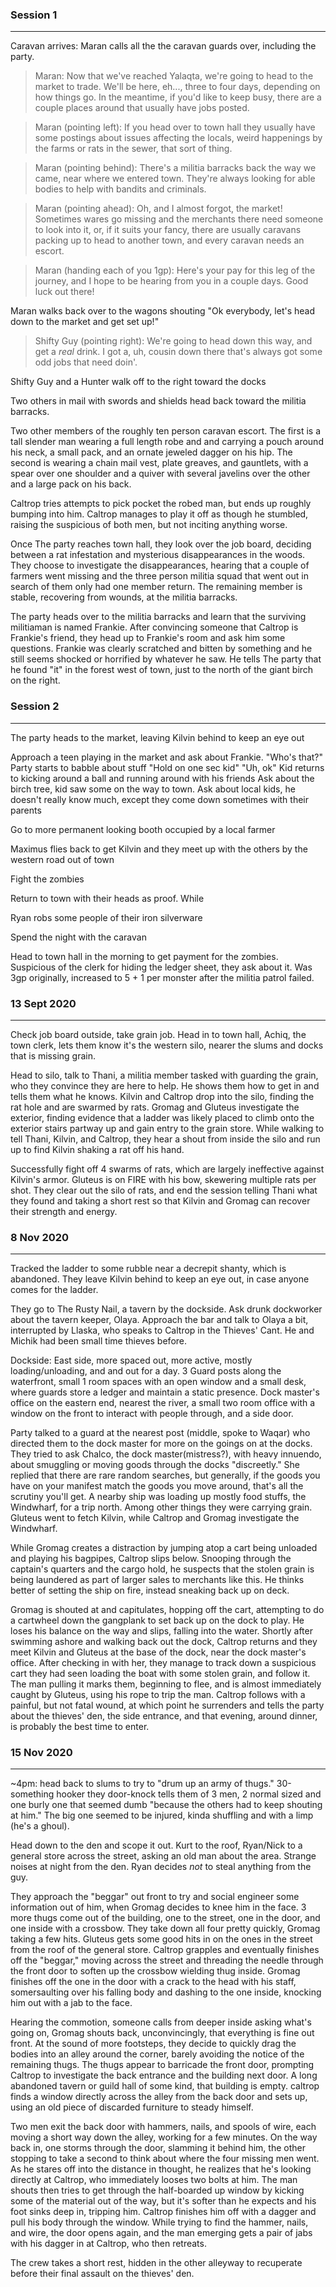 ### Session 1
---

Caravan arrives: Maran calls all the the caravan guards over, including the party.

> Maran: Now that we've reached Yalaqta, we're going to head to the market to trade. We'll be here, eh..., three to four days, depending on how things go. In the meantime, if you'd like to keep busy, there are a couple places around that usually have jobs posted.

> Maran (pointing left): If you head over to town hall they usually have some postings about issues affecting the locals, weird happenings by the farms or rats in the sewer, that sort of thing.

> Maran (pointing behind): There's a militia barracks back the way we came, near where we entered town.  They're always looking for able bodies to help with bandits and criminals.

> Maran (pointing ahead): Oh, and I almost forgot, the market! Sometimes wares go missing and the merchants there need someone to look into it, or, if it suits your fancy, there are usually caravans packing up to head to another town, and every caravan needs an escort.

> Maran (handing each of you 1gp): Here's your pay for this leg of the journey, and I hope to be hearing from you in a couple days. Good luck out there!

Maran walks back over to the wagons shouting "Ok everybody, let's head down to the market and get set up!"


> Shifty Guy (pointing right): We're going to head down this way, and get a _real_ drink. I got a, uh, cousin down there that's always got some odd jobs that need doin'.

Shifty Guy and a Hunter walk off to the right toward the docks


Two others in mail with swords and shields head back toward the militia barracks.


Two other members of the roughly ten person caravan escort. The first is a tall slender man wearing a full length robe and and carrying a pouch around his neck, a small pack, and an ornate jeweled dagger on his hip. The second is wearing a chain mail vest, plate greaves, and gauntlets, with a spear over one shoulder and a quiver with several javelins over the other and a large pack on his back.

Caltrop tries attempts to pick pocket the robed man, but ends up roughly bumping into him. Caltrop manages to play it off as though he stumbled, raising the suspicious of both men, but not inciting anything worse.

Once The party reaches town hall, they look over the job board, deciding between a rat infestation and mysterious disappearances in the woods. They choose to investigate the disappearances, hearing that a couple of farmers went missing and the three person militia squad that went out in search of them only had one member return. The remaining member is stable, recovering from wounds, at the militia barracks.


The party heads over to the militia barracks and learn that the surviving militiaman is named Frankie. After convincing someone that Caltrop is Frankie's friend, they head up to Frankie's room and ask him some questions. Frankie was clearly scratched and bitten by something and he still seems shocked or horrified by whatever he saw. He tells The party that he found "it" in the forest west of town, just to the north of the giant birch on the right.


### Session 2
---

The party heads to the market, leaving Kilvin behind to keep an eye out

Approach a teen playing in the market and ask about Frankie.
"Who's that?"
Party starts to babble about stuff
"Hold on one sec kid"
"Uh, ok"
Kid returns to kicking around a ball and running around with his friends
Ask about the birch tree, kid saw some on the way to town.
Ask about local kids, he doesn't really know much, except they come down sometimes with their parents

Go to more permanent looking booth occupied by a local farmer

Maximus flies back to get Kilvin and they meet up with the others by the western road out of town

Fight the zombies

Return to town with their heads as proof.  While

Ryan robs some people of their iron silverware

Spend the night with the caravan

Head to town hall in the morning to get payment for the zombies.  Suspicious of the clerk for hiding the ledger sheet, they ask about it.  Was 3gp originally, increased to 5 + 1 per monster after the militia patrol failed.

### 13 Sept 2020
---

Check job board outside, take grain job.  Head in to town hall, Achiq, the town clerk, lets them know it's the western silo, nearer the slums and docks that is missing grain.

Head to silo, talk to Thani, a militia member tasked with guarding the grain, who they convince they are here to help.  He shows them how to get in and tells them what he knows.  Kilvin and Caltrop drop into the silo, finding the rat hole and are swarmed by rats.  Gromag and Gluteus investigate the exterior, finding evidence that a ladder was likely placed to climb onto the exterior stairs partway up and gain entry to the grain store.  While walking to tell Thani, Kilvin, and Caltrop, they hear a shout from inside the silo and run up to find Kilvin shaking a rat off his hand.

Successfully fight off 4 swarms of rats, which are largely ineffective against Kilvin's armor.  Gluteus is on FIRE with his bow, skewering multiple rats per shot. They clear out the silo of rats, and end the session telling Thani what they found and taking a short rest so that Kilvin and Gromag can recover their strength and energy.

### 8 Nov 2020
---

Tracked the ladder to some rubble near a decrepit shanty, which is abandoned.  They leave Kilvin behind to keep an eye out, in case anyone comes for the ladder.

They go to The Rusty Nail, a tavern by the dockside.  Ask drunk dockworker about the tavern keeper, Olaya.  Approach the bar and talk to Olaya a bit, interrupted by Llaska, who speaks to Caltrop in the Thieves' Cant.  He and Michik had been small time thieves before.

Dockside: East side, more spaced out, more active, mostly loading/unloading, and and out for a day.  3 Guard posts along the waterfront, small 1 room spaces with an open window and a small desk, where guards store a ledger and maintain a static presence.  Dock master's office on the eastern end, nearest the river, a small two room office with a window on the front to interact with people through, and a side door.

Party talked to a guard at the nearest post (middle, spoke to Waqar) who directed them to the dock master for more on the goings on at the docks.  They tried to ask Chalco, the dock master(mistress?), with heavy innuendo, about smuggling or moving goods through the docks "discreetly."  She replied that there are rare random searches, but generally, if the goods you have on your manifest match the goods you move around, that's all the scrutiny you'll get.  A nearby ship was loading up mostly food stuffs, the Windwharf, for a trip north.  Among other things they were carrying grain.  Gluteus went to fetch Kilvin, while Caltrop and Gromag investigate the Windwharf.

While Gromag creates a distraction by jumping atop a cart being unloaded and playing his bagpipes, Caltrop slips below.  Snooping through the captain's quarters and the cargo hold, he suspects that the stolen grain is being laundered as part of larger sales to merchants like this.  He thinks better of setting the ship on fire, instead sneaking back up on deck.

Gromag is shouted at and capitulates, hopping off the cart, attempting to do a cartwheel down the gangplank to set back up on the dock to play.  He loses his balance on the way and slips, falling into the water.  Shortly after swimming ashore and walking back out the dock, Caltrop returns and they meet Kilvin and Gluteus at the base of the dock, near the dock master's office.  After checking in with her, they manage to track down a suspicious cart they had seen loading the boat with some stolen grain, and follow it.  The man pulling it marks them, beginning to flee, and is almost immediately caught by Gluteus, using his rope to trip the man.  Caltrop follows with a painful, but not fatal wound, at which point he surrenders and tells the party about the thieves' den, the side entrance, and that evening, around dinner, is probably the best time to enter.


### 15 Nov 2020
---

~4pm: head back to slums to try to "drum up an army of thugs."  30-something hooker they door-knock tells them of 3 men, 2 normal sized and one burly one that seemed dumb "because the others had to keep shouting at him." The big one seemed to be injured, kinda shuffling and with a limp (he's a ghoul).

Head down to the den and scope it out.  Kurt to the roof, Ryan/Nick to a general store across the street, asking an old man about the area.  Strange noises at night from the den.  Ryan decides _not_ to steal anything from the guy.

They approach the "beggar" out front to try and social engineer some information out of him, when Gromag decides to knee him in the face.  3 more thugs come out of the building, one to the street, one in the door, and one inside with a crossbow.  They take down all four pretty quickly, Gromag taking a few hits.  Gluteus gets some good hits in on the ones in the street from the roof of the general store.  Caltrop grapples and eventually finishes off the "beggar," moving across the street and threading the needle through the front door to soften up the crossbow wielding thug inside.  Gromag finishes off the one in the door with a crack to the head with his staff, somersaulting over his falling body and dashing to the one inside, knocking him out with a jab to the face.

Hearing the commotion, someone calls from deeper inside asking what's going on, Gromag shouts back, unconvincingly, that everything is fine out front.  At the sound of more footsteps, they decide to quickly drag the bodies into an alley around the corner, barely avoiding the notice of the remaining thugs.  The thugs appear to barricade the front door, prompting Caltrop to investigate the back entrance and the building next door.  A long abandoned tavern or guild hall of some kind, that building is empty.  caltrop finds a window directly across the alley from the back door and sets up, using an old piece of discarded furniture to steady himself.

Two men exit the back door with hammers, nails, and spools of wire, each moving a short way down the alley, working for a few minutes.  On the way back in, one storms through the door, slamming it behind him, the other stopping to take a second to think about where the four missing men went.  As he stares off into the distance in thought, he realizes that he's looking directly at Caltrop, who immediately looses two bolts at him.  The man shouts then tries to get through the half-boarded up window by kicking some of the material out of the way, but it's softer than he expects and his foot sinks deep in, tripping him.  Caltrop finishes him off with a dagger and pull his body through the window.  While trying to find the hammer, nails, and wire, the door opens again, and the man emerging gets a pair of jabs with his dagger in at Caltrop, who then retreats.

The crew takes a short rest, hidden in the other alleyway to recuperate before their final assault on the thieves' den.

